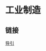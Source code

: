 # 工业制造

## 链接
[导引](https://www.bilibili.com/video/BV1MyHCeEEwT/?spm_id_from=333.1007.tianma.3-3-7.click&vd_source=d60963ff2e463feeed97b3e4be90d820)
